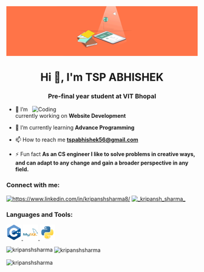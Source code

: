 <img align="center" alt="Designer and Developer" width="950" src="most-unique-reports-header.gif">
<h1 align="center">Hi 👋, I'm TSP ABHISHEK </h1>
<h3 align="center">Pre-final year student at VIT Bhopal</h3>
<img align="right" alt="Coding" width="436" src="https://media.tenor.com/UttC4AITYR4AAAAd/full-stack-developer.gif">

- 🔭 I’m currently working on **Website Development**

- 🌱 I’m currently learning **Advance Programming**

- 📫 How to reach me **tspabhishek56@gmail.com**

- ⚡ Fun fact **As an CS engineer I like to solve problems in creative ways, and can adapt to any change and gain a broader perspective in any field.**

<h3 align="left">Connect with me:</h3>
<p align="left">
<a href="https://linkedin.com/in/https://www.linkedin.com/in/kripanshsharma8/" target="blank"><img align="center" src="https://raw.githubusercontent.com/rahuldkjain/github-profile-readme-generator/master/src/images/icons/Social/linked-in-alt.svg" alt="https://www.linkedin.com/in/kripanshsharma8/" height="30" width="40" /></a>
<a href="https://instagram.com/_kripansh_sharma_?igshid=MzNlNGNkZWQ4Mg==" target="blank"><img align="center" src="https://raw.githubusercontent.com/rahuldkjain/github-profile-readme-generator/master/src/images/icons/Social/instagram.svg" alt="_kripansh_sharma_" height="30" width="40" /></a>
</p>

<h3 align="left">Languages and Tools:</h3>
<a href="https://www.w3schools.com/cpp/" target="_blank" rel="noreferrer"> <img src="https://raw.githubusercontent.com/devicons/devicon/master/icons/cplusplus/cplusplus-original.svg" alt="cplusplus" width="40" height="40"/> </a> <a href="https://www.mysql.com/" target="_blank" rel="noreferrer"> <img src="https://raw.githubusercontent.com/devicons/devicon/master/icons/mysql/mysql-original-wordmark.svg" alt="mysql" width="40" height="40"/> </a> <a href="https://www.python.org" target="_blank" rel="noreferrer"> <img src="https://raw.githubusercontent.com/devicons/devicon/master/icons/python/python-original.svg" alt="python" width="40" height="40"/> </a>

<p><img align="left" src="https://github-readme-stats.vercel.app/api/top-langs?username=kripanshsharma&show_icons=true&locale=en&layout=compact" alt="kripanshsharma" /></p>

<p>&nbsp;<img align="center" src="https://github-readme-stats.vercel.app/api?username=kripanshsharma&show_icons=true&locale=en" alt="kripanshsharma" /></p>

<p><img align="center" src="https://github-readme-streak-stats.herokuapp.com/?user=kripanshsharma&" alt="kripanshsharma" /></p>
